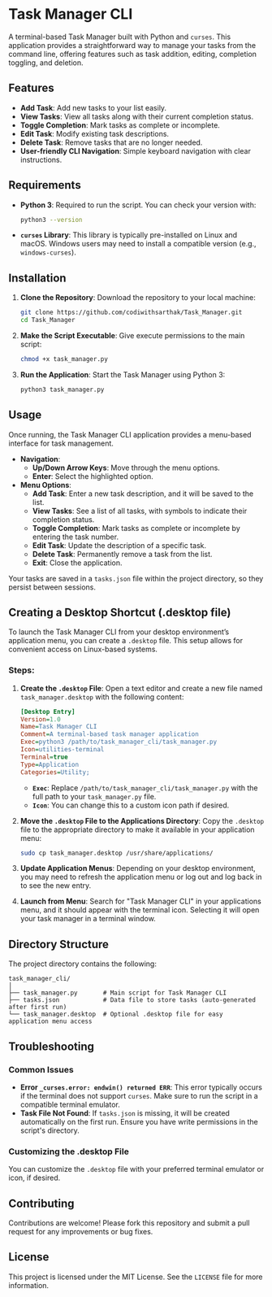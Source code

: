 # Task Manager CLI

A terminal-based Task Manager built with Python and `curses`. This application provides a straightforward way to manage your tasks from the command line, offering features such as task addition, editing, completion toggling, and deletion. 

## Features
- **Add Task**: Add new tasks to your list easily.
- **View Tasks**: View all tasks along with their current completion status.
- **Toggle Completion**: Mark tasks as complete or incomplete.
- **Edit Task**: Modify existing task descriptions.
- **Delete Task**: Remove tasks that are no longer needed.
- **User-friendly CLI Navigation**: Simple keyboard navigation with clear instructions.

## Requirements
- **Python 3**: Required to run the script. You can check your version with:
  ```bash
  python3 --version
  ```
- **`curses` Library**: This library is typically pre-installed on Linux and macOS. Windows users may need to install a compatible version (e.g., `windows-curses`).

## Installation

1. **Clone the Repository**:
   Download the repository to your local machine:
   ```bash
   git clone https://github.com/codiwithsarthak/Task_Manager.git
   cd Task_Manager
   ```

2. **Make the Script Executable**:
   Give execute permissions to the main script:
   ```bash
   chmod +x task_manager.py
   ```

3. **Run the Application**:
   Start the Task Manager using Python 3:
   ```bash
   python3 task_manager.py
   ```

## Usage

Once running, the Task Manager CLI application provides a menu-based interface for task management. 

- **Navigation**:
  - **Up/Down Arrow Keys**: Move through the menu options.
  - **Enter**: Select the highlighted option.
- **Menu Options**:
  - **Add Task**: Enter a new task description, and it will be saved to the list.
  - **View Tasks**: See a list of all tasks, with symbols to indicate their completion status.
  - **Toggle Completion**: Mark tasks as complete or incomplete by entering the task number.
  - **Edit Task**: Update the description of a specific task.
  - **Delete Task**: Permanently remove a task from the list.
  - **Exit**: Close the application.

Your tasks are saved in a `tasks.json` file within the project directory, so they persist between sessions.

## Creating a Desktop Shortcut (.desktop file)

To launch the Task Manager CLI from your desktop environment’s application menu, you can create a `.desktop` file. This setup allows for convenient access on Linux-based systems.

### Steps:

1. **Create the `.desktop` File**:
   Open a text editor and create a new file named `task_manager.desktop` with the following content:

   ```ini
   [Desktop Entry]
   Version=1.0
   Name=Task Manager CLI
   Comment=A terminal-based task manager application
   Exec=python3 /path/to/task_manager_cli/task_manager.py
   Icon=utilities-terminal
   Terminal=true
   Type=Application
   Categories=Utility;
   ```

   - **`Exec`**: Replace `/path/to/task_manager_cli/task_manager.py` with the full path to your `task_manager.py` file.
   - **`Icon`**: You can change this to a custom icon path if desired.

2. **Move the `.desktop` File to the Applications Directory**:
   Copy the `.desktop` file to the appropriate directory to make it available in your application menu:

   ```bash
   sudo cp task_manager.desktop /usr/share/applications/
   ```

3. **Update Application Menus**:
   Depending on your desktop environment, you may need to refresh the application menu or log out and log back in to see the new entry.

4. **Launch from Menu**:
   Search for "Task Manager CLI" in your applications menu, and it should appear with the terminal icon. Selecting it will open your task manager in a terminal window.

## Directory Structure

The project directory contains the following:

```
task_manager_cli/
│
├── task_manager.py       # Main script for Task Manager CLI
├── tasks.json            # Data file to store tasks (auto-generated after first run)
└── task_manager.desktop  # Optional .desktop file for easy application menu access
```

## Troubleshooting

### Common Issues
- **Error `_curses.error: endwin() returned ERR`**: This error typically occurs if the terminal does not support `curses`. Make sure to run the script in a compatible terminal emulator.
- **Task File Not Found**: If `tasks.json` is missing, it will be created automatically on the first run. Ensure you have write permissions in the script's directory.

### Customizing the .desktop File
You can customize the `.desktop` file with your preferred terminal emulator or icon, if desired.

## Contributing

Contributions are welcome! Please fork this repository and submit a pull request for any improvements or bug fixes.

## License

This project is licensed under the MIT License. See the `LICENSE` file for more information.
